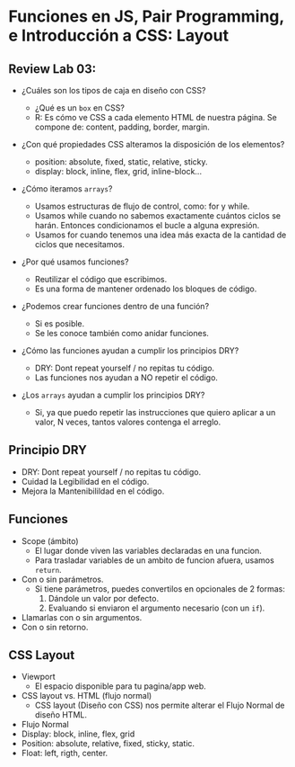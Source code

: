 # Funciones en JS, Pair Programming, e Introducción a CSS: Layout

## Review Lab 03:
- ¿Cuáles son los tipos de caja en diseño con CSS?
    - ¿Qué es un `box` en CSS?
    - R: Es cómo ve CSS a cada elemento HTML de nuestra página. Se compone de: content, padding, border, margin.

- ¿Con qué propiedades CSS alteramos la disposición de los elementos?
    - position: absolute, fixed, static, relative, sticky.
    - display: block, inline, flex, grid, inline-block...


- ¿Cómo iteramos `arrays`?
    - Usamos estructuras de flujo de control, como: for y while.
    - Usamos while cuando no sabemos exactamente cuántos ciclos se harán. Entonces condicionamos el bucle a alguna expresión.
    - Usamos for cuando tenemos una idea más exacta de la cantidad de ciclos que necesitamos.

- ¿Por qué usamos funciones?
    - Reutilizar el código que escribimos.
    - Es una forma de mantener ordenado los bloques de código.

- ¿Podemos crear funciones dentro de una función?
    - Si es posible.
    - Se les conoce también como anidar funciones.

- ¿Cómo las funciones ayudan a cumplir los principios DRY?
    - DRY: Dont repeat yourself / no repitas tu código.
    - Las funciones nos ayudan a NO repetir el código.

- ¿Los `arrays` ayudan a cumplir los principios DRY?
    - Si, ya que puedo repetir las instrucciones que quiero aplicar a un valor, N veces, tantos valores contenga el arreglo.

## Principio DRY
- DRY: Dont repeat yourself / no repitas tu código.
- Cuidad la Legibilidad en el código.
- Mejora la Mantenibilildad en el código.

## Funciones
- Scope (ámbito)
    - El lugar donde viven las variables declaradas en una funcion.
    - Para trasladar variables de un ambito de funcion afuera, usamos `return`.
- Con o sin parámetros.
    - Si tiene parámetros, puedes convertilos en opcionales de 2 formas:
        1. Dándole un valor por defecto.
        1. Evaluando si enviaron el argumento necesario (con un `if`).
- Llamarlas con o sin argumentos.
- Con o sin retorno.

## CSS Layout
- Viewport
    - El espacio disponible para tu pagina/app web.
- CSS layout vs. HTML (flujo normal)
    - CSS layout (Diseño con CSS) nos permite alterar el Flujo Normal de diseño HTML.
- Flujo Normal
- Display: block, inline, flex, grid
- Position: absolute, relative, fixed, sticky, static.
- Float: left, rigth, center.


